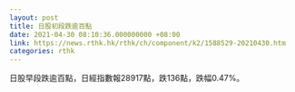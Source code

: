 ```yaml
---
layout: post
title: 日股初段跌逾百點
date: 2021-04-30 08:10:36.000000000 +08:00
link: https://news.rthk.hk/rthk/ch/component/k2/1588529-20210430.htm
categories: rthk
---
```


日股早段跌逾百點，日經指數報28917點，跌136點，跌幅0.47%。
